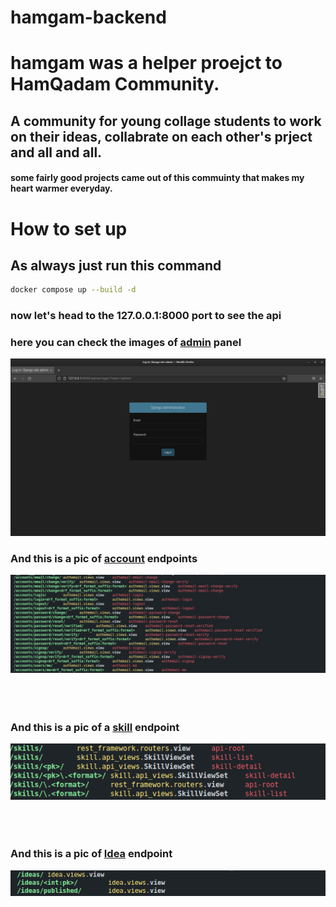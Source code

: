# hamgam-backend
# hamgam was a helper proejct to HamQadam Community. 
## A community for young collage students to work on their ideas, collabrate on each other's prject and all and all. 
#### some fairly good projects came out of this commuinty that makes my heart warmer everyday.

# How to set up 
## As always just run this command 
```bash 
docker compose up --build -d 
```

### now let's head to the 127.0.0.1:8000 port to see the api
### here you can check the images of [admin](http://127.0.0.1:8000/admin/) panel 
![ADMIN PANEL](https://github.com/khoramism/hamgam-backend/blob/main/hamgam/jpgs/admin-panel.jpg)
<br> 
### And this is a pic of [account](http://127.0.0.1:8000/accounts/) endpoints 
![Account Endpoints](https://github.com/khoramism/hamgam-backend/blob/main/hamgam/jpgs/account-endpoints.jpg)
<br><br><br><br>
### And this is a pic of a [skill](http://127.0.0.1:8000/skill/) endpoint 
![Skill Endpoint](https://github.com/khoramism/hamgam-backend/blob/main/hamgam/jpgs/skill-endpoint.png)
<br><br><br><br>
### And this is a pic of [Idea](http://127.0.0.1:8000/ideas/) endpoint
![Idea Endpoint](https://github.com/khoramism/hamgam-backend/blob/main/hamgam/jpgs/ideas-endpoint.png)


